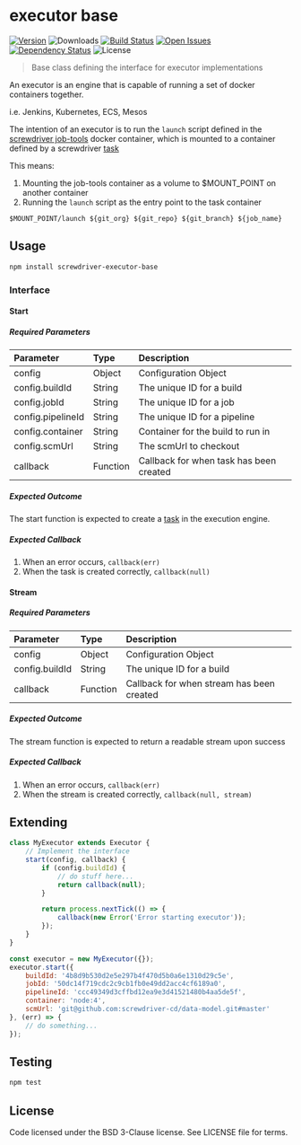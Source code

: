 # executor base
[![Version][npm-image]][npm-url] ![Downloads][downloads-image] [![Build Status][wercker-image]][wercker-url] [![Open Issues][issues-image]][issues-url] [![Dependency Status][daviddm-image]][daviddm-url] ![License][license-image]

> Base class defining the interface for executor implementations

An executor is an engine that is capable of running a set of docker containers together.

i.e. Jenkins, Kubernetes, ECS, Mesos

The intention of an executor is to run the `launch` script defined in the [screwdriver job-tools] docker container, which is mounted to a container defined by a screwdriver [task]

This means:

1. Mounting the job-tools container as a volume to $MOUNT_POINT on another container
2. Running the `launch` script as the entry point to the task container
```
$MOUNT_POINT/launch ${git_org} ${git_repo} ${git_branch} ${job_name}
```

## Usage

```bash
npm install screwdriver-executor-base
```

### Interface
#### Start
##### Required Parameters
| Parameter        | Type  |  Description |
| :-------------   | :---- | :-------------|
| config        | Object | Configuration Object |
| config.buildId | String | The unique ID for a build |
| config.jobId | String | The unique ID for a job |
| config.pipelineId | String | The unique ID for a pipeline |
| config.container | String | Container for the build to run in |
| config.scmUrl | String | The scmUrl to checkout |
| callback | Function | Callback for when task has been created |

##### Expected Outcome
The start function is expected to create a [task] in the execution engine.

##### Expected Callback
1. When an error occurs, `callback(err)`
2. When the task is created correctly, `callback(null)`

#### Stream
##### Required Parameters
| Parameter        |  Type  | Description |
| :-------------   | :----- | :-------------|
| config           | Object | Configuration Object |
| config.buildId   | String | The unique ID for a build |
| callback         | Function | Callback for when stream has been created |

##### Expected Outcome
The stream function is expected to return a readable stream upon success

##### Expected Callback
1. When an error occurs, `callback(err)`
2. When the stream is created correctly, `callback(null, stream)`

## Extending
```js
class MyExecutor extends Executor {
    // Implement the interface
    start(config, callback) {
        if (config.buildId) {
            // do stuff here...
            return callback(null);
        }

        return process.nextTick(() => {
            callback(new Error('Error starting executor'));
        });
    }
}

const executor = new MyExecutor({});
executor.start({
    buildId: '4b8d9b530d2e5e297b4f470d5b0a6e1310d29c5e',
    jobId: '50dc14f719cdc2c9cb1fb0e49dd2acc4cf6189a0',
    pipelineId: 'ccc49349d3cffbd12ea9e3d41521480b4aa5de5f',
    container: 'node:4',
    scmUrl: 'git@github.com:screwdriver-cd/data-model.git#master'
}, (err) => {
    // do something...
});
```

## Testing

```bash
npm test
```

## License

Code licensed under the BSD 3-Clause license. See LICENSE file for terms.

[npm-image]: https://img.shields.io/npm/v/screwdriver-executor-base.svg
[npm-url]: https://npmjs.org/package/screwdriver-executor-base
[downloads-image]: https://img.shields.io/npm/dt/screwdriver-executor-base.svg
[license-image]: https://img.shields.io/npm/l/screwdriver-executor-base.svg
[issues-image]: https://img.shields.io/github/issues/screwdriver-cd/executor-base.svg
[issues-url]: https://github.com/screwdriver-cd/executor-base/issues
[wercker-image]: https://app.wercker.com/status/a520b28caca342b4419caa09a8875607
[wercker-url]: https://app.wercker.com/project/bykey/a520b28caca342b4419caa09a8875607
[daviddm-image]: https://david-dm.org/screwdriver-cd/executor-base.svg?theme=shields.io
[daviddm-url]: https://david-dm.org/screwdriver-cd/executor-base
[task]: https://github.com/screwdriver-cd/data-schema/blob/master/model/task.js
[screwdriver job-tools]: https://github.com/screwdriver-cd/job-tools
